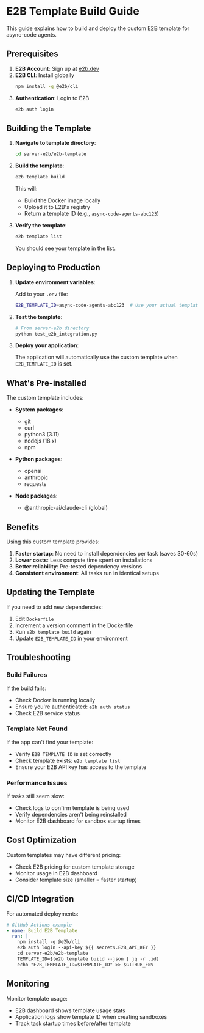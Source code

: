 # E2B Template Build Guide

This guide explains how to build and deploy the custom E2B template for async-code agents.

## Prerequisites

1. **E2B Account**: Sign up at [e2b.dev](https://e2b.dev)
2. **E2B CLI**: Install globally
   ```bash
   npm install -g @e2b/cli
   ```
3. **Authentication**: Login to E2B
   ```bash
   e2b auth login
   ```

## Building the Template

1. **Navigate to template directory**:
   ```bash
   cd server-e2b/e2b-template
   ```

2. **Build the template**:
   ```bash
   e2b template build
   ```
   
   This will:
   - Build the Docker image locally
   - Upload it to E2B's registry
   - Return a template ID (e.g., `async-code-agents-abc123`)

3. **Verify the template**:
   ```bash
   e2b template list
   ```
   
   You should see your template in the list.

## Deploying to Production

1. **Update environment variables**:
   
   Add to your `.env` file:
   ```bash
   E2B_TEMPLATE_ID=async-code-agents-abc123  # Use your actual template ID
   ```

2. **Test the template**:
   ```bash
   # From server-e2b directory
   python test_e2b_integration.py
   ```

3. **Deploy your application**:
   
   The application will automatically use the custom template when `E2B_TEMPLATE_ID` is set.

## What's Pre-installed

The custom template includes:

- **System packages**:
  - git
  - curl
  - python3 (3.11)
  - nodejs (18.x)
  - npm

- **Python packages**:
  - openai
  - anthropic
  - requests

- **Node packages**:
  - @anthropic-ai/claude-cli (global)

## Benefits

Using this custom template provides:

1. **Faster startup**: No need to install dependencies per task (saves 30-60s)
2. **Lower costs**: Less compute time spent on installations
3. **Better reliability**: Pre-tested dependency versions
4. **Consistent environment**: All tasks run in identical setups

## Updating the Template

If you need to add new dependencies:

1. Edit `Dockerfile`
2. Increment a version comment in the Dockerfile
3. Run `e2b template build` again
4. Update `E2B_TEMPLATE_ID` in your environment

## Troubleshooting

### Build Failures

If the build fails:
- Check Docker is running locally
- Ensure you're authenticated: `e2b auth status`
- Check E2B service status

### Template Not Found

If the app can't find your template:
- Verify `E2B_TEMPLATE_ID` is set correctly
- Check template exists: `e2b template list`
- Ensure your E2B API key has access to the template

### Performance Issues

If tasks still seem slow:
- Check logs to confirm template is being used
- Verify dependencies aren't being reinstalled
- Monitor E2B dashboard for sandbox startup times

## Cost Optimization

Custom templates may have different pricing:
- Check E2B pricing for custom template storage
- Monitor usage in E2B dashboard
- Consider template size (smaller = faster startup)

## CI/CD Integration

For automated deployments:

```yaml
# GitHub Actions example
- name: Build E2B Template
  run: |
    npm install -g @e2b/cli
    e2b auth login --api-key ${{ secrets.E2B_API_KEY }}
    cd server-e2b/e2b-template
    TEMPLATE_ID=$(e2b template build --json | jq -r .id)
    echo "E2B_TEMPLATE_ID=$TEMPLATE_ID" >> $GITHUB_ENV
```

## Monitoring

Monitor template usage:
- E2B dashboard shows template usage stats
- Application logs show template ID when creating sandboxes
- Track task startup times before/after template